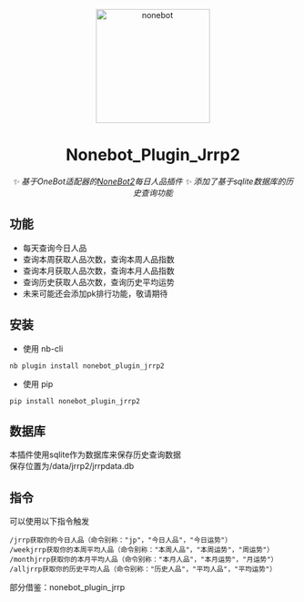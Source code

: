 <p align="center">
  <a href="https://v2.nonebot.dev/"><img src="https://v2.nonebot.dev/logo.png" width="200" height="200" alt="nonebot"></a>
</p>

<div align="center">
  
# Nonebot_Plugin_Jrrp2
  
_✨ 基于OneBot适配器的[NoneBot2](https://v2.nonebot.dev/)每日人品插件 ✨_
_添加了基于sqlite数据库的历史查询功能_
  
</div>

## 功能

- 每天查询今日人品
- 查询本周获取人品次数，查询本周人品指数
- 查询本月获取人品次数，查询本月人品指数
- 查询历史获取人品次数，查询历史平均运势
- 未来可能还会添加pk排行功能，敬请期待

## 安装

- 使用 nb-cli

```
nb plugin install nonebot_plugin_jrrp2
```

- 使用 pip

```
pip install nonebot_plugin_jrrp2
```

## 数据库
本插件使用sqlite作为数据库来保存历史查询数据    
保存位置为/data/jrrp2/jrrpdata.db


## 指令

可以使用以下指令触发

```
/jrrp获取你的今日人品（命令别称："jp"，"今日人品"，"今日运势"）
/weekjrrp获取你的本周平均人品（命令别称："本周人品"，"本周运势"，"周运势"）
/monthjrrp获取你的本月平均人品（命令别称："本月人品"，"本月运势"，"月运势"）
/alljrrp获取你的历史平均人品（命令别称："历史人品"，"平均人品"，"平均运势"）
```

部分借鉴：nonebot_plugin_jrrp